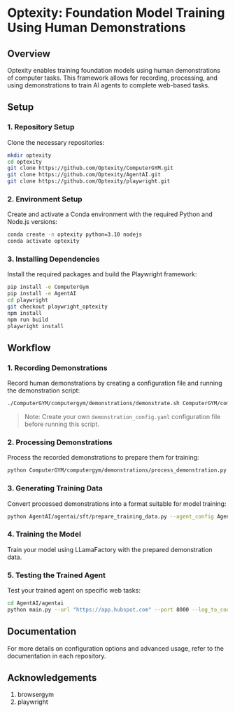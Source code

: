 # Optexity: Foundation Model Training Using Human Demonstrations

## Overview
Optexity enables training foundation models using human demonstrations of computer tasks. This framework allows for recording, processing, and using demonstrations to train AI agents to complete web-based tasks.

## Setup

### 1. Repository Setup
Clone the necessary repositories:
```bash
mkdir optexity
cd optexity
git clone https://github.com/Optexity/ComputerGYM.git
git clone https://github.com/Optexity/AgentAI.git
git clone https://github.com/Optexity/playwright.git
```

### 2. Environment Setup
Create and activate a Conda environment with the required Python and Node.js versions:
```bash
conda create -n optexity python=3.10 nodejs
conda activate optexity
```

### 3. Installing Dependencies
Install the required packages and build the Playwright framework:
```bash
pip install -e ComputerGym
pip install -e AgentAI
cd playwright
git checkout playwright_optexity
npm install
npm run build
playwright install
```

## Workflow

### 1. Recording Demonstrations
Record human demonstrations by creating a configuration file and running the demonstration script:
```bash
./ComputerGYM/computergym/demonstrations/demonstrate.sh ComputerGYM/computergym/demonstrations/demonstration_config.yaml
```
> Note: Create your own `demonstration_config.yaml` configuration file before running this script.

### 2. Processing Demonstrations
Process the recorded demonstrations to prepare them for training:
```bash
python ComputerGYM/computergym/demonstrations/process_demonstration.py --yaml ComputerGYM/computergym/demonstrations/demonstration_config.yaml --seed 5
```

### 3. Generating Training Data
Convert processed demonstrations into a format suitable for model training:
```bash
python AgentAI/agentai/sft/prepare_training_data.py --agent_config AgentAI/agentai/train_configs/hubspot_agent.yaml
```

### 4. Training the Model
Train your model using LLamaFactory with the prepared demonstration data.

### 5. Testing the Trained Agent
Test your trained agent on specific web tasks:
```bash
cd AgentAI/agentai
python main.py --url "https://app.hubspot.com" --port 8000 --log_to_console --goal "change currency to SGD"
```

## Documentation
For more details on configuration options and advanced usage, refer to the documentation in each repository.

## Acknowledgements
1. browsergym
2. playwright